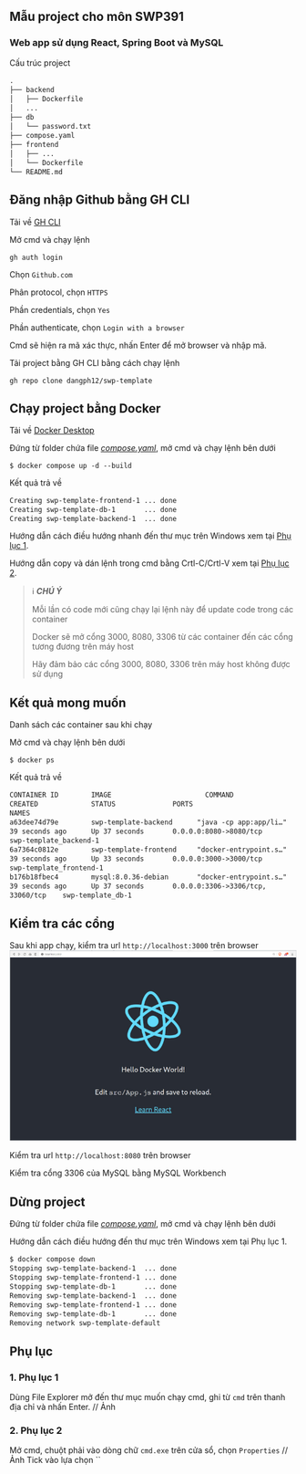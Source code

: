 ## Mẫu project cho môn SWP391
### Web app sử dụng React, Spring Boot và MySQL

Cấu trúc project
```
.
├── backend
│   ├── Dockerfile
│   ...
├── db
│   └── password.txt
├── compose.yaml
├── frontend
│   ├── ...
│   └── Dockerfile
└── README.md
```

## Đăng nhập Github bằng GH CLI

Tải về [GH CLI](https://cli.github.com/)

Mở cmd và chạy lệnh
```
gh auth login
```
Chọn `Github.com`

Phân protocol, chọn `HTTPS`

Phần credentials, chọn `Yes`

Phần authenticate, chọn `Login with a browser`

Cmd sẽ hiện ra mã xác thực, nhấn Enter để mở browser và nhập mã.

Tải project bằng GH CLI bằng cách chạy lệnh
```
gh repo clone dangph12/swp-template
```

## Chạy project bằng Docker

Tải về [Docker Desktop](https://www.docker.com/products/docker-desktop/)

Đứng từ folder chứa file [_compose.yaml_](compose.yaml), mở cmd và chạy lệnh bên dưới

```
$ docker compose up -d --build
```
Kết quả trả về
```
Creating swp-template-frontend-1 ... done
Creating swp-template-db-1       ... done
Creating swp-template-backend-1  ... done
```

Hướng dẫn cách điều hướng nhanh đến thư mục trên Windows xem tại [Phụ lục 1](#1-phụ-lục-1).

Hướng dẫn copy và dán lệnh trong cmd bằng Crtl-C/Crtl-V xem tại [Phụ lục 2](#2-phụ-lục-2).

> ℹ️ **_CHÚ Ý_**
>
> Mỗi lần có code mới cũng chạy lại lệnh này để update code trong các container
> 
> Docker sẽ mở cổng 3000, 8080, 3306 từ các container đến các cổng tương đương trên máy host
> 
> Hãy đảm bảo các cổng 3000, 8080, 3306 trên máy host không được sử dụng

## Kết quả mong muốn

Danh sách các container sau khi chạy

Mở cmd và chạy lệnh bên dưới
```
$ docker ps
```
Kết quả trả về
```
CONTAINER ID        IMAGE                       COMMAND                  CREATED             STATUS              PORTS                                NAMES
a63dee74d79e        swp-template-backend      "java -cp app:app/li…"   39 seconds ago      Up 37 seconds       0.0.0.0:8080->8080/tcp               swp-template_backend-1
6a7364c0812e        swp-template-frontend     "docker-entrypoint.s…"   39 seconds ago      Up 33 seconds       0.0.0.0:3000->3000/tcp               swp-template_frontend-1
b176b18fbec4        mysql:8.0.36-debian       "docker-entrypoint.s…"   39 seconds ago      Up 37 seconds       0.0.0.0:3306->3306/tcp, 33060/tcp    swp-template_db-1
```


## Kiểm tra các cổng

Sau khi app chạy, kiểm tra url `http://localhost:3000` trên browser
![page](./tutorials/output.jpg)

Kiểm tra url `http://localhost:8080` trên browser

Kiểm tra cổng 3306 của MySQL bằng MySQL Workbench

## Dừng project

Đứng từ folder chứa file [_compose.yaml_](compose.yaml), mở cmd và chạy lệnh bên dưới

Hướng dẫn cách điều hướng đến thư mục trên Windows xem tại Phụ lục 1.
```
$ docker compose down
Stopping swp-template-backend-1  ... done
Stopping swp-template-frontend-1 ... done
Stopping swp-template-db-1       ... done
Removing swp-template-backend-1  ... done
Removing swp-template-frontend-1 ... done
Removing swp-template-db-1       ... done
Removing network swp-template-default
```

## Phụ lục
### 1. Phụ lục 1
Dùng File Explorer mở đến thư mục muốn chạy cmd, ghi từ `cmd` trên thanh địa chỉ và nhấn Enter.
// Ảnh
### 2. Phụ lục 2
Mở cmd, chuột phải vào dòng chữ `cmd.exe` trên cửa sổ, chọn `Properties`
// Ảnh
Tick vào lựa chọn ``

